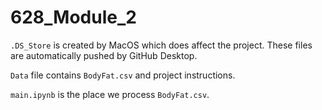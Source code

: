 # 628_Module_2


`.DS_Store` is created by MacOS which does affect the project. These files are automatically pushed by GitHub Desktop. 

`Data` file contains `BodyFat.csv` and project instructions.

`main.ipynb` is the place we process `BodyFat.csv`. 